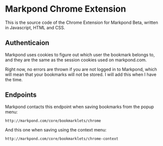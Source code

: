 Markpond Chrome Extension
=============

This is the source code of the Chrome Extension for Markpond Beta, written in Javascript, HTML and CSS.

Authenticaion
-------------

Markpond uses cookies to figure out which user the bookmark belongs to, and they are the same as the session cookies used on markpond.com.

Right now, no errors are thrown if you are not logged in to Markpond, which will mean that your bookmarks will not be stored. I will add this when I have the time. 

Endpoints
---------

Markpond contacts this endpoint when saving bookmarks from the popup menu:

	http://markpond.com/core/bookmarklets/chrome
	
And this one when saving using the context menu:

	http://markpond.com/core/bookmarklets/chrome-context